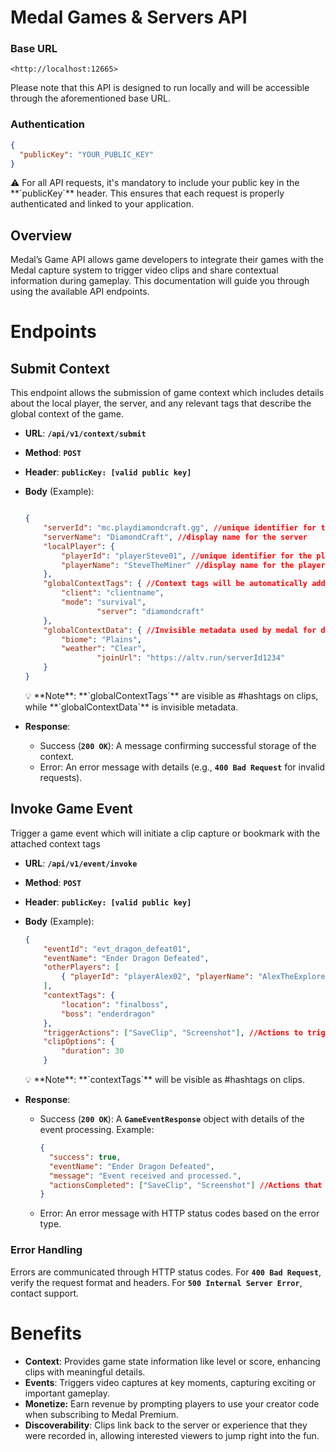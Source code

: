 
# Medal Games & Servers API

### Base URL

```
<http://localhost:12665>
```

Please note that this API is designed to run locally and will be accessible through the aforementioned base URL.

### Authentication

```json
{
  "publicKey": "YOUR_PUBLIC_KEY"
}
```

<aside>
⚠️ For all API requests, it's mandatory to include your public key in the **`publicKey`** header. This ensures that each request is properly authenticated and linked to your application.

</aside>

## **Overview**

Medal’s Game API allows game developers to integrate their games with the Medal capture system to trigger video clips and share contextual information during gameplay. This documentation will guide you through using the available API endpoints.

# Endpoints

## Submit Context

This endpoint allows the submission of game context which includes details about the local player, the server, and any relevant tags that describe the global context of the game. 

- **URL**: **`/api/v1/context/submit`**
- **Method**: **`POST`**
- **Header**: **`publicKey: [valid public key]`**
- **Body** (Example):
    
    ```json
    
    {
        "serverId": "mc.playdiamondcraft.gg", //unique identifier for the server
        "serverName": "DiamondCraft", //display name for the server
        "localPlayer": {
            "playerId": "playerSteve01", //unique identifier for the player
            "playerName": "SteveTheMiner" //display name for the player
        },
        "globalContextTags": { //Context tags will be automatically added as #hashtags
            "client": "clientname",
            "mode": "survival",
    				"server": "diamondcraft"
        },
        "globalContextData": { //Invisible metadata used by medal for discovery
            "biome": "Plains",
            "weather": "Clear",
    				"joinUrl": "https://altv.run/serverId1234"
        }
    }
    ```
    
    <aside>
    💡 **Note**: **`globalContextTags`** are visible as #hashtags on clips, while **`globalContextData`** is invisible metadata.
    
    </aside>
    
- **Response**:
    - Success (**`200 OK`**): A message confirming successful storage of the context.
    - Error: An error message with details (e.g., **`400 Bad Request`** for invalid requests).

## Invoke Game Event

Trigger a game event which will initiate a clip capture or bookmark with the attached context tags

- **URL**: **`/api/v1/event/invoke`**
- **Method**: **`POST`**
- **Header**: **`publicKey: [valid public key]`**
- **Body** (Example):
    
    ```json
    {
        "eventId": "evt_dragon_defeat01",
        "eventName": "Ender Dragon Defeated",
        "otherPlayers": [ 
            { "playerId": "playerAlex02", "playerName": "AlexTheExplorer" }
        ],
        "contextTags": {
            "location": "finalboss",
            "boss": "enderdragon"
        },
        "triggerActions": ["SaveClip", "Screenshot"], //Actions to trigger
        "clipOptions": {
            "duration": 30
        }
    
    ```
    
    <aside>
    💡 **Note**: **`contextTags`** will be visible as #hashtags on clips.
    
    </aside>
    
- **Response**:
    - Success (**`200 OK`**): A **`GameEventResponse`** object with details of the event processing. Example:
        
        ```json
        {
          "success": true,
          "eventName": "Ender Dragon Defeated",
          "message": "Event received and processed.",
          "actionsCompleted": ["SaveClip", "Screenshot"] //Actions that were completed
        }
        ```
        
    - Error: An error message with HTTP status codes based on the error type.

### **Error Handling**

Errors are communicated through HTTP status codes. For **`400 Bad Request`**, verify the request format and headers. For **`500 Internal Server Error`**, contact support.

# Benefits

- **Context**: Provides game state information like level or score, enhancing clips with meaningful details.
- **Events**: Triggers video captures at key moments, capturing exciting or important gameplay.
- **Monetize:** Earn revenue by prompting players to use your creator code when subscribing to Medal Premium.
- **Discoverability**: Clips link back to the server or experience that they were recorded in, allowing interested viewers to jump right into the fun.
